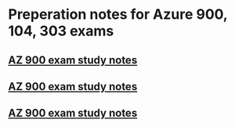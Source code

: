 # Preperation notes for Azure 900, 104, 303 exams

## [AZ 900 exam study notes](az-900.md)
## [AZ 900 exam study notes](az-104.md)
## [AZ 900 exam study notes](az-303.md)

